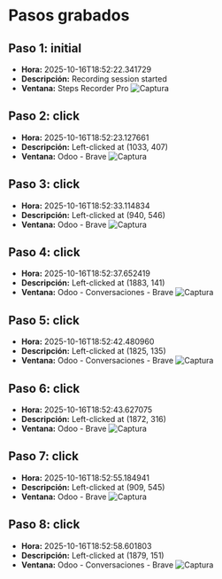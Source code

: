 # Pasos grabados

## Paso 1: initial
- **Hora:** 2025-10-16T18:52:22.341729
- **Descripción:** Recording session started
- **Ventana:** Steps Recorder Pro
![Captura](Capturas/step_000_initial_20251016_185222_075782.png)

## Paso 2: click
- **Hora:** 2025-10-16T18:52:23.127661
- **Descripción:** Left-clicked at (1033, 407)
- **Ventana:** Odoo - Brave
![Captura](Capturas/step_001_20251016_185222_991531.png)

## Paso 3: click
- **Hora:** 2025-10-16T18:52:33.114834
- **Descripción:** Left-clicked at (940, 546)
- **Ventana:** Odoo - Brave
![Captura](Capturas/step_002_20251016_185232_992921.png)

## Paso 4: click
- **Hora:** 2025-10-16T18:52:37.652419
- **Descripción:** Left-clicked at (1883, 141)
- **Ventana:** Odoo - Conversaciones - Brave
![Captura](Capturas/step_003_20251016_185237_510203.png)

## Paso 5: click
- **Hora:** 2025-10-16T18:52:42.480960
- **Descripción:** Left-clicked at (1825, 135)
- **Ventana:** Odoo - Conversaciones - Brave
![Captura](Capturas/step_004_20251016_185242_339199.png)

## Paso 6: click
- **Hora:** 2025-10-16T18:52:43.627075
- **Descripción:** Left-clicked at (1872, 316)
- **Ventana:** Odoo - Brave
![Captura](Capturas/step_005_20251016_185243_505867.png)

## Paso 7: click
- **Hora:** 2025-10-16T18:52:55.184941
- **Descripción:** Left-clicked at (909, 545)
- **Ventana:** Odoo - Brave
![Captura](Capturas/step_006_20251016_185255_061951.png)

## Paso 8: click
- **Hora:** 2025-10-16T18:52:58.601803
- **Descripción:** Left-clicked at (1879, 151)
- **Ventana:** Odoo - Conversaciones - Brave
![Captura](Capturas/step_007_20251016_185258_484796.png)

